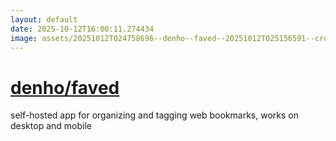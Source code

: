 ```yaml
---
layout: default
date: 2025-10-12T16:00:11.274434
image: assets/20251012T024758696--denho--faved--20251012T025156591--cropped.png
---
```


# [denho/faved](https://github.com/denho/faved)

self-hosted app for organizing and tagging web bookmarks, works on desktop and mobile
